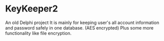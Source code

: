 # KeyKeeper2
An old Delphi project
It is mainly for keeping user's all account information and password safely in one database. (AES encrypted)
Plus some more functionality like file encryption.
